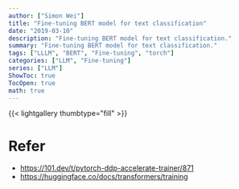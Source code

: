```yaml
---
author: ["Simon Wei"]
title: "Fine-tuning BERT model for text classification"
date: "2019-03-10"
description: "Fine-tuning BERT model for text classification."
summary: "Fine-tuning BERT model for text classification."
tags: ["LLLM", "BERT", "Fine-tuning", "torch"]
categories: ["LLM", "Fine-tuning"]
series: ["LLM"]
ShowToc: true
TocOpen: true
math: true
---
```


{{< lightgallery thumbtype="fill" >}}

# Refer

- https://101.dev/t/pytorch-ddp-accelerate-trainer/871
- https://huggingface.co/docs/transformers/training
